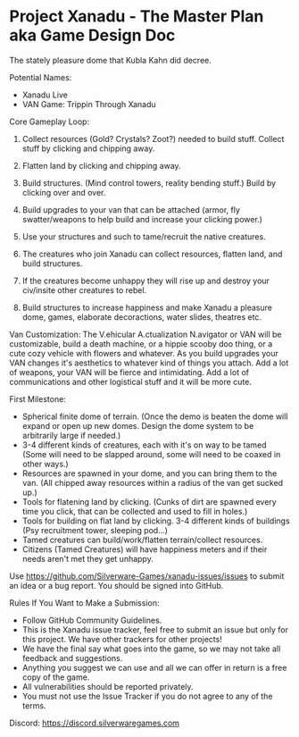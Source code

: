 # Project Xanadu - The Master Plan aka Game Design Doc

The stately pleasure dome that Kubla Kahn did decree.

Potential Names:
* Xanadu Live
* VAN Game: Trippin Through Xanadu

Core Gameplay Loop:
1. Collect resources (Gold? Crystals? Zoot?) needed to build stuff. Collect stuff by clicking and chipping away.
2. Flatten land by clicking and chipping away.
3. Build structures. (Mind control towers, reality bending stuff.) Build by clicking over and over.
4. Build upgrades to your van that can be attached (armor, fly swatter/weapons to help build and increase your clicking power.)
5. Use your structures and such to tame/recruit the native creatures.
6. The creatures who join Xanadu can collect resources, flatten land, and build structures.

7. If the creatures become unhappy they will rise up and destroy your civ/insite other creatures to rebel.
8. Build structures to increase happiness and make Xanadu a pleasure dome, games, elaborate decoractions, water slides, theatres etc.

Van Customization:
The V.ehicular A.ctualization N.avigator or VAN will be customizable, build a death machine, or a hippie scooby doo thing, or a cute cozy vehicle with flowers and whatever. As you build upgrades your VAN changes it's aesthetics to whatever kind of things you attach. Add a lot of weapons, your VAN will be fierce and intimidating. Add a lot of communications and other logistical stuff and it will be more cute.

First Milestone:
* Spherical finite dome of terrain. (Once the demo is beaten the dome will expand or open up new domes. Design the dome system to be arbitrarily large if needed.)
* 3-4 different kinds of creatures, each with it's on way to be tamed (Some will need to be slapped around, some will need to be coaxed in other ways.)
* Resources are spawned in your dome, and you can bring them to the van. (All chipped away resources within a radius of the van get sucked up.)
* Tools for flatening land by clicking. (Cunks of dirt are spawned every time you click, that can be collected and used to fill in holes.)
* Tools for building on flat land by clicking. 3-4 different kinds of buildings (Psy recruitment tower, sleeping pod...)
* Tamed creatures can build/work/flatten terrain/collect resources.
* Citizens (Tamed Creatures) will have happiness meters and if their needs aren't met they get unhappy.

Use https://github.com/Silverware-Games/xanadu-issues/issues to submit an idea or a bug report. You should be signed into GitHub.

Rules If You Want to Make a Submission:

* Follow GitHub Community Guidelines.
* This is the Xanadu issue tracker, feel free to submit an issue but only for this project. We have other trackers for other projects!
* We have the final say what goes into the game, so we may not take all feedback and suggestions.
* Anything you suggest we can use and all we can offer in return is a free copy of the game.
* All vulnerabilities should be reported privately.
* You must not use the Issue Tracker if you do not agree to any of the terms.

Discord: https://discord.silverwaregames.com
